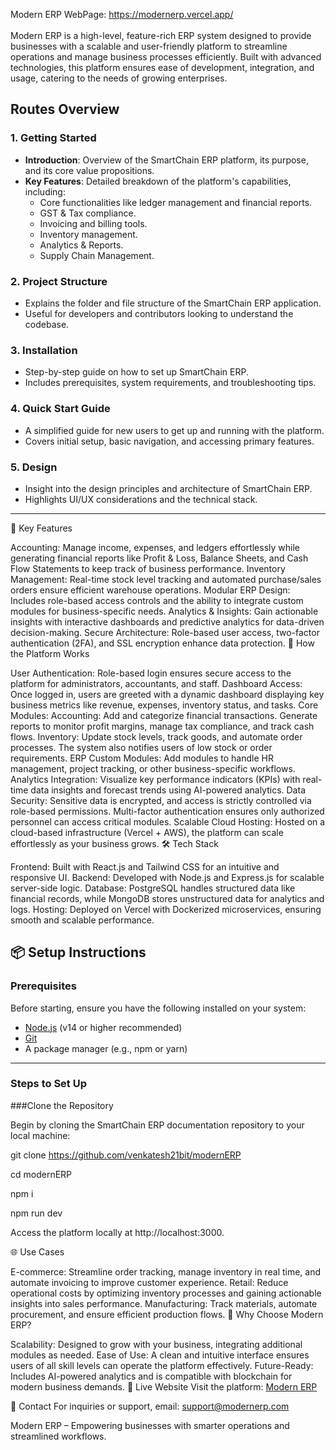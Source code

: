 Modern ERP WebPage:
https://modernerp.vercel.app/
</br>
</br>
Modern ERP is a high-level, feature-rich ERP system designed to provide businesses with a scalable and user-friendly platform to streamline operations and manage business processes efficiently. Built with advanced technologies, this platform ensures ease of development, integration, and usage, catering to the needs of growing enterprises.

## Routes Overview

### 1. **Getting Started**
   - **Introduction**: Overview of the SmartChain ERP platform, its purpose, and its core value propositions.
   - **Key Features**: Detailed breakdown of the platform's capabilities, including:
     - Core functionalities like ledger management and financial reports.
     - GST & Tax compliance.
     - Invoicing and billing tools.
     - Inventory management.
     - Analytics & Reports.
     - Supply Chain Management.

### 2. **Project Structure**
   - Explains the folder and file structure of the SmartChain ERP application.
   - Useful for developers and contributors looking to understand the codebase.

### 3. **Installation**
   - Step-by-step guide on how to set up SmartChain ERP.
   - Includes prerequisites, system requirements, and troubleshooting tips.

### 4. **Quick Start Guide**
   - A simplified guide for new users to get up and running with the platform.
   - Covers initial setup, basic navigation, and accessing primary features.

### 5. **Design**
   - Insight into the design principles and architecture of SmartChain ERP.
   - Highlights UI/UX considerations and the technical stack.

---

🌟 Key Features

Accounting: Manage income, expenses, and ledgers effortlessly while generating financial reports like Profit & Loss, Balance Sheets, and Cash Flow Statements to keep track of business performance.
Inventory Management: Real-time stock level tracking and automated purchase/sales orders ensure efficient warehouse operations.
Modular ERP Design: Includes role-based access controls and the ability to integrate custom modules for business-specific needs.
Analytics & Insights: Gain actionable insights with interactive dashboards and predictive analytics for data-driven decision-making.
Secure Architecture: Role-based user access, two-factor authentication (2FA), and SSL encryption enhance data protection.
🔧 How the Platform Works

User Authentication: Role-based login ensures secure access to the platform for administrators, accountants, and staff.
Dashboard Access: Once logged in, users are greeted with a dynamic dashboard displaying key business metrics like revenue, expenses, inventory status, and tasks.
Core Modules:
Accounting: Add and categorize financial transactions. Generate reports to monitor profit margins, manage tax compliance, and track cash flows.
Inventory: Update stock levels, track goods, and automate order processes. The system also notifies users of low stock or order requirements.
ERP Custom Modules: Add modules to handle HR management, project tracking, or other business-specific workflows.
Analytics Integration: Visualize key performance indicators (KPIs) with real-time data insights and forecast trends using AI-powered analytics.
Data Security: Sensitive data is encrypted, and access is strictly controlled via role-based permissions. Multi-factor authentication ensures only authorized personnel can access critical modules.
Scalable Cloud Hosting: Hosted on a cloud-based infrastructure (Vercel + AWS), the platform can scale effortlessly as your business grows.
🛠️ Tech Stack

Frontend: Built with React.js and Tailwind CSS for an intuitive and responsive UI.
Backend: Developed with Node.js and Express.js for scalable server-side logic.
Database: PostgreSQL handles structured data like financial records, while MongoDB stores unstructured data for analytics and logs.
Hosting: Deployed on Vercel with Dockerized microservices, ensuring smooth and scalable performance.

## 📦 Setup Instructions

### Prerequisites

Before starting, ensure you have the following installed on your system:

- [Node.js](https://nodejs.org/) (v14 or higher recommended)
- [Git](https://git-scm.com/)
- A package manager (e.g., npm or yarn)

---

### Steps to Set Up

###Clone the Repository

Begin by cloning the SmartChain ERP documentation repository to your local machine:

git clone https://github.com/venkatesh21bit/modernERP

cd modernERP

npm i

npm run dev

Access the platform locally at http://localhost:3000.

🌐 Use Cases

E-commerce: Streamline order tracking, manage inventory in real time, and automate invoicing to improve customer experience.
Retail: Reduce operational costs by optimizing inventory processes and gaining actionable insights into sales performance.
Manufacturing: Track materials, automate procurement, and ensure efficient production flows.
🌟 Why Choose Modern ERP?

Scalability: Designed to grow with your business, integrating additional modules as needed.
Ease of Use: A clean and intuitive interface ensures users of all skill levels can operate the platform effectively.
Future-Ready: Includes AI-powered analytics and is compatible with blockchain for modern business demands.
🔗 Live Website
Visit the platform: [Modern ERP](https://modernerp.vercel.app/)

📧 Contact
For inquiries or support, email: support@modernerp.com

Modern ERP – Empowering businesses with smarter operations and streamlined workflows.
